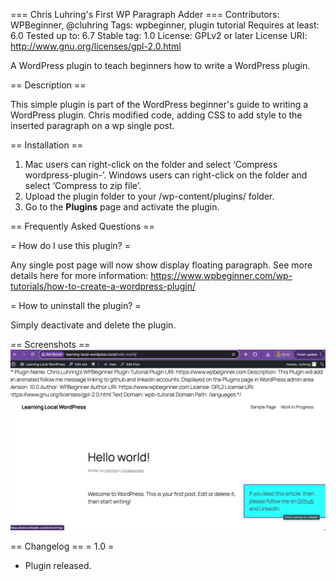 === Chris Luhring's First WP Paragraph Adder ===
Contributors: WPBeginner, @cluhring
Tags: wpbeginner, plugin tutorial
Requires at least: 6.0
Tested up to: 6.7
Stable tag: 1.0
License: GPLv2 or later
License URI: http://www.gnu.org/licenses/gpl-2.0.html
 
A WordPress plugin to teach beginners how to write a WordPress plugin. 
 
== Description ==
 
This simple plugin is part of the WordPress beginner's guide to writing a WordPress plugin.
Chris modified code, adding CSS to add style to the inserted paragraph on a wp single post.
 
== Installation ==

1. Mac users can right-click on the folder and select ‘Compress wordpress-plugin-’. Windows users can right-click on the folder and select ‘Compress to zip file’.
1. Upload the plugin folder to your /wp-content/plugins/ folder.
2. Go to the **Plugins** page and activate the plugin.
 
== Frequently Asked Questions ==
 
= How do I use this plugin? =

Any single post page will now show display floating paragraph.
See more details here for more information: https://www.wpbeginner.com/wp-tutorials/how-to-create-a-wordpress-plugin/
 
= How to uninstall the plugin? =
 
Simply deactivate and delete the plugin. 
 
== Screenshots ==
![Cyan paragraph modal w/ Chris Luhring's Github and LinkedIn accounts](https://raw.githubusercontent.com/cluhring/wordpress-plugin-/main/paragraph.png)
 
== Changelog ==
= 1.0 =
* Plugin released.
